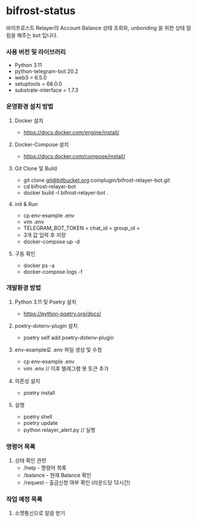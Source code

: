 # bifrost-status #

바이프로스트 Relayer의 Account Balance 상태 조회와, unbonding 을 위한 상태 알림을 해주는 bot 입니다.

### 사용 버전 및 라이브러리 ###

* Python 3.11
* python-telegram-bot 20.2
* web3 = 6.5.0
* setuptools = 68.0.0
* substrate-interface = 1.7.3


### 운영환경 설치 방법 ###

1. Docker 설치
    - https://docs.docker.com/engine/install/

2. Docker-Compose 설치
    - https://docs.docker.com/compose/install/

3. Git Clone 및 Build
    - git clone git@bitbucket.org:coinplugin/bifrost-relayer-bot.git
    - cd bifrost-relayer-bot
    - docker build -t bifrost-relayer-bot .

4. init & Run
    - cp env-example .env
    - vim .env
    -   TELEGRAM_BOT_TOKEN =
        chat_id = 
        group_id = 
    - 3개 값 입력 후 저장
    - docker-compose up -d

5. 구동 확인
    - docker ps -a 
    - docker-compose logs -f

### 개발환경 방법 ###

1. Python 3.11 및 Poetry 설치
    - https://python-poetry.org/docs/

2. poetry-dotenv-plugin 설치
    - poetry self add poetry-dotenv-plugin

3. env-example로 .env 파일 생성 및 수정
    - cp env-example .env
    - vim .env // 이후 텔레그램 봇 토큰 추가

4. 의존성 설치
    - poetry install

5. 실행
    - poetry shell
    - poetry update
    - python relayer_alert.py // 실행

### 명령어 목록 ###

1. 상태 확인 관련
    - /help - 명령어 목록
    - /balance - 현재 Balance 확인
    - /request - 출금신청 여부 확인 (라운드당 12시간)



### 작업 예정 목록 ###

1. 소켓통신으로 알람 받기
